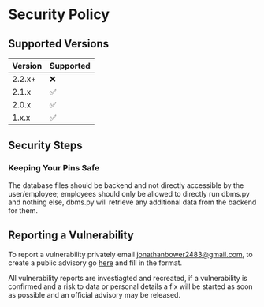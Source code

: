 # Security Policy

## Supported Versions

| Version | Supported          |
| ------- | ------------------ |
| 2.2.x+  | :x:                |
| 2.1.x   | :white_check_mark: |
| 2.0.x   | :white_check_mark: |
| 1.x.x   | :white_check_mark: |

## Security Steps

### Keeping Your Pins Safe

The database files should be backend and not directly accessible by the user/employee; 
employees should only be allowed to directly run dbms.py and nothing else, dbms.py will 
retrieve any additional data from the backend for them.

## Reporting a Vulnerability

To report a vulnerability privately email jonathanbower2483@gmail.com,
to create a public advisory go [here](https://github.com/23JBower/program-resources/security/advisories/new) and fill in the format.

All vulnerability reports are investiagted and recreated, if a vulnerability is confirmed and a risk to data or personal details 
a fix will be started as soon as possible and an official advisory may be released.
